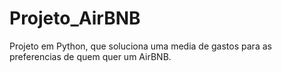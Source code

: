 # Projeto_AirBNB
Projeto em Python, que soluciona uma media de gastos para as preferencias de quem quer um AirBNB.
